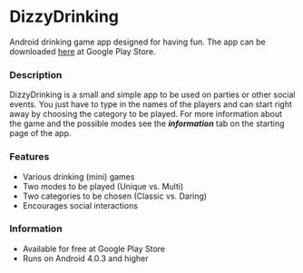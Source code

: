 # DizzyDrinking
Android drinking game app designed for having fun. The app can be downloaded [here](https://play.google.com/store/apps/details?id=com.patrick.dizzydrinking) at Google Play Store.

### Description

DizzyDrinking is a small and simple app to be used on parties or other social events. You just have to type in the names of the players and can start right away by choosing the category to be played. For more information about the game and the possible modes see the ***information*** tab on the starting page of the app.

### Features

* Various drinking (mini) games
* Two modes to be played (Unique vs. Multi)
* Two categories to be chosen (Classic vs. Daring)
* Encourages social interactions

### Information

* Available for free at Google Play Store
* Runs on Android 4.0.3 and higher
